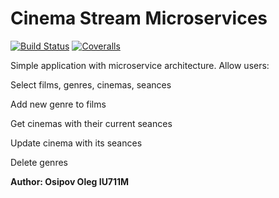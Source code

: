 # Cinema Stream Microservices
[![Build Status](https://travis-ci.org/Osipo/CStreamMicroServicesRSOI2.svg?branch=master)](https://travis-ci.org/Osipo/CStreamMicroServicesRSOI2) 
[![Coveralls][coveralls-badge]][coveralls]

[coveralls-badge]: https://img.shields.io/coveralls/Osipo/CStreamMicroServicesRSOI2/master.png?style=flat-square
[coveralls]: https://coveralls.io/github/Osipo/CStreamMicroServicesRSOI2



Simple application with microservice architecture.
Allow users:
    <p>Select films, genres, cinemas, seances</p>
    <p>Add new genre to films</p>
    <p>Get cinemas with their  current seances</p>
    <p>Update cinema with its seances</p>
    <p>Delete genres </p>

<b>Author: Osipov Oleg IU711M</b>